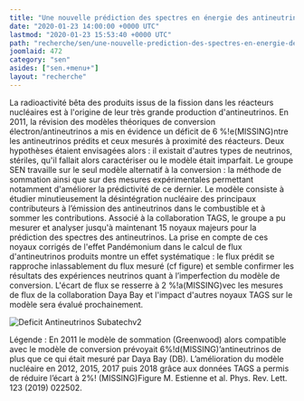 ```yaml
---
title: "Une nouvelle prédiction des spectres en énergie des antineutrinos des réacteurs de moins en moins compatible avec l'existence de neutrinos stériles"
date: "2020-01-23 14:00:00 +0000 UTC"
lastmod: "2020-01-23 15:53:40 +0000 UTC"
path: "recherche/sen/une-nouvelle-prediction-des-spectres-en-energie-des-antineutrinos-des-reacteurs-de-moins-en-moins-compatible-avec-l-existence-de-neutrinos-steriles.md"
joomlaid: 472
category: "sen"
asides: ["sen.+menu+"]
layout: "recherche"
---
```

La radioactivité bêta des produits issus de la fission dans les réacteurs nucléaires est à l'origine de leur très grande production d'antineutrinos. En 2011, la révision des modèles théoriques de conversion électron/antineutrinos a mis en évidence un déficit de 6 %!e(MISSING)ntre les antineutrinos prédits et ceux mesurés à proximité des réacteurs. Deux hypothèses étaient envisagées alors : il existait d'autres types de neutrinos, stériles, qu'il fallait alors caractériser ou le modèle était imparfait. Le groupe SEN travaille sur le seul modèle alternatif à la conversion : la méthode de sommation ainsi que sur des mesures expérimentales permettant notamment d'améliorer la prédictivité de ce dernier. Le modèle consiste à étudier minutieusement la désintégration nucléaire des principaux contributeurs à l’émission des antineutrinos dans le combustible et à sommer les contributions. Associé à la collaboration TAGS, le groupe a pu mesurer et analyser jusqu'à maintenant 15 noyaux majeurs pour la prédiction des spectres des antineutrinos. La prise en compte de ces noyaux corrigés de l'effet Pandémonium dans le calcul de flux d'antineutrinos produits montre un effet systématique : le flux prédit se rapproche inlassablement du flux mesuré (cf figure) et semble confirmer les résultats des expériences neutrinos quant à l’imperfection du modèle de conversion. L'écart de flux se resserre à 2 %!a(MISSING)vec les mesures de flux de la collaboration Daya Bay et l'impact d'autres noyaux TAGS sur le modèle sera évalué prochainement.

![Deficit Antineutrinos Subatechv2](images/Deficit_Antineutrinos_Subatechv2.jpg)

Légende : En 2011 le modèle de sommation (Greenwood) alors compatible avec le modèle de conversion prévoyait 6%!d(MISSING)’antineutrinos de plus que ce qui était mesuré par Daya Bay (DB). L’amélioration du modèle nucléaire en 2012, 2015, 2017 puis 2018 grâce aux données TAGS a permis de réduire l’écart à 2%! (MISSING)Figure M. Estienne et al. Phys. Rev. Lett. 123 (2019) 022502.
